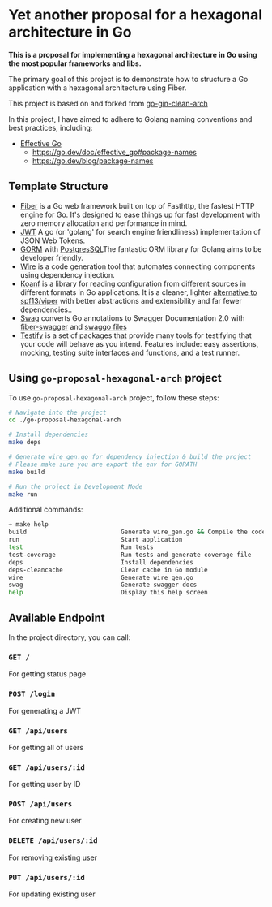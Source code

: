 # Yet another proposal for a hexagonal architecture in Go

**This is a proposal for implementing a hexagonal architecture in Go using the most popular frameworks and libs.**

The primary goal of this project is to demonstrate how to structure a Go application with a hexagonal architecture using Fiber.

This project is based on and forked from [go-gin-clean-arch](https://github.com/josepdcs/go-proposal-hexagonal-arch)

In this project, I have aimed to adhere to Golang naming conventions and best practices, including:
- [Effective Go](https://golang.org/doc/effective_go.html)
  - https://go.dev/doc/effective_go#package-names
  - https://go.dev/blog/package-names

## Template Structure

- [Fiber](https://gofiber.io/) is a Go web framework built on top of Fasthttp, the fastest HTTP engine for Go. It's designed to ease things up for fast development with zero memory allocation and performance in mind.
- [JWT](github.com/golang-jwt/jwt) A go (or 'golang' for search engine friendliness) implementation of JSON Web Tokens.
- [GORM](https://gorm.io/index.html) with [PostgresSQL](https://gorm.io/docs/connecting_to_the_database.html#PostgreSQL)The fantastic ORM library for Golang aims to be developer friendly.
- [Wire](https://github.com/google/wire) is a code generation tool that automates connecting components using dependency injection.
- [Koanf](https://github.com/knadh/koanf) is a library for reading configuration from different sources in different formats in Go applications. It is a cleaner, lighter [alternative to spf13/viper](https://github.com/knadh/koanf#alternative-to-viper) with better abstractions and extensibility and far fewer dependencies..
- [Swag](https://github.com/swaggo/swag) converts Go annotations to Swagger Documentation 2.0 with [fiber-swagger](https://github.com/gofiber/swagger) and [swaggo files](github.com/swaggo/files)
- [Testify](https://github.com/stretchr/testify) is a set of packages that provide many tools for testifying that your code will behave as you intend. Features include: easy assertions, mocking, testing suite interfaces and functions, and a test runner.

## Using `go-proposal-hexagonal-arch` project

To use `go-proposal-hexagonal-arch` project, follow these steps:

```bash
# Navigate into the project
cd ./go-proposal-hexagonal-arch

# Install dependencies
make deps

# Generate wire_gen.go for dependency injection & build the project
# Please make sure you are export the env for GOPATH
make build

# Run the project in Development Mode
make run
```

Additional commands:

```bash
➔ make help
build                          Generate wire_gen.go && Compile the code, build Executable File
run                            Start application
test                           Run tests
test-coverage                  Run tests and generate coverage file
deps                           Install dependencies
deps-cleancache                Clear cache in Go module
wire                           Generate wire_gen.go
swag                           Generate swagger docs
help                           Display this help screen
```

## Available Endpoint

In the project directory, you can call:

### `GET /`

For getting status page

### `POST /login`

For generating a JWT

### `GET /api/users`

For getting all of users

### `GET /api/users/:id`

For getting user by ID

### `POST /api/users`

For creating new user

### `DELETE /api/users/:id`

For removing existing user

### `PUT /api/users/:id`

For updating existing user


